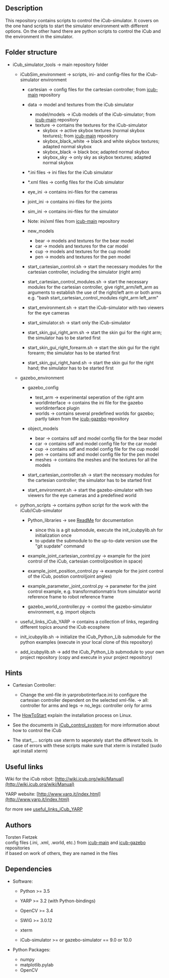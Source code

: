 
##  Description
This repository contains scripts to control the iCub-simulator.
It covers on the one hand scripts to start the simulator environment with different options.
On the other hand there are python scripts to control the iCub and the environment in the simulator.


## Folder structure
- iCub_simulator_tools  -> main repository folder
    - iCubSim_environment   -> scripts, ini- and config-files for the iCub-simulator environment
        - cartesian -> config files for the cartesian controller; from [icub-main][icubmain] repository
        - data      -> model and textures from the iCub simulator
            - model/models  -> iCub models of the iCub-simulator; from [icub-main][icubmain] repository
            - texture       -> contains the textures for the iCub-simulator
                - skybox                -> active skybox textures (normal skybox textures); from [icub-main][icubmain] repository
                - skybox_black_white    -> black and white skybox textures; adapted normal skybox
                - skybox_black          -> black box; adapted normal skybox
                - skybox_sky            -> only sky as skybox textures; adapted normal skybox

        - *.ini files   -> ini files for the iCub simulator
        - *.xml files   -> config files for the iCub simulator
        - eye_ini       -> contains ini-files for the cameras
        - joint_ini     -> contains ini-files for the joints
        - sim_ini       -> contains ini-files for the simulator
        - Note: ini/xml files from [icub-main][icubmain] repository

        - new_models
            - bear  -> models and textures for the bear model
            - car   -> models and textures for the car model
            - cup   -> models and textures for the cup model
            - pen   -> models and textures for the pen model

        - start_cartesian_control.sh        -> start the necessary modules for the cartesian controller, including the simulator (right arm)
        - start_cartesian_control_modules.sh        -> start the necessary modules for the cartesian controller, give right_arm/left_arm as arguments to establish the use of the right/left arm or both arms e.g. "bash start_cartesian_control_modules right_arm left_arm"
        - start_environment.sh              -> start the iCub-simulator with two viewers for the eye cameras
        - start_simulator.sh                -> start only the iCub-simulator
        - start_skin_gui_right_arm.sh       -> start the skin gui for the right arm; the simulator has to be started first
        - start_skin_gui_right_forearm.sh   -> start the skin gui for the right forearm; the simulator has to be started first
        - start_skin_gui_right_hand.sh      -> start the skin gui for the right hand; the simulator has to be started first

    - gazebo_environment
        - gazebo_config
            - test_arm          -> experimental seperation of the right arm
            - worldInterface    -> contains the ini file for the gazebo worldinterface plugin
            - worlds            -> contains several predefined worlds for gazebo; partly taken from the [icub-gazebo][icubgazebo] repository
        - object_models
            - bear      -> contains sdf and model config file for the bear model
            - car       -> contains sdf and model config file for the car model
            - cup       -> contains sdf and model config file for the cup model
            - pen       -> contains sdf and model config file for the pen model
            - meshes    -> contains the meshes and the textures for all the models

        - start_cartesian_controller.sh -> start the necessary modules for the cartesian controller; the simulator has to be started first
        - start_environment.sh          -> start the gazebo-simulator with two viewers for the eye cameras and a predefined world

    - python_scripts -> contains python script for the work with the iCub/iCub-simulator
        - Python_libraries -> see [ReadMe](https://ai.informatik.tu-chemnitz.de/gogs/iCub_TUC/iCub_Python_Lib/src/master/ReadMe.md) for documentation
            - since this is a git submodule, execute the init_icubpylib.sh for initialization once
            - to update the submodule to the up-to-date version use the "git supdate" command

        - example_joint_cartesian_control.py    -> example for the joint control of the iCub, cartesian control(position in space)
        - example_joint_position_control.py     -> example for the joint control of the iCub, postion control(joint angles)
        - example_parameter_joint_control.py    -> parameter for the joint control example, e.g. transformationmatrix from simulator world reference frame to robot reference frame
        - gazebo_world_controller.py            -> control the gazebo-simulator environment, e.g. import objects

    - useful_links_iCub_YARP -> contains a collection of links, regarding different topics around the iCub ecosphere
    - init_icubpylib.sh -> initialize the iCub_Python_Lib submodule for the python examples (execute in your local clone of this repository)
    - add_icubpylib.sh -> add the iCub_Python_Lib submodule to your own project repository (copy and execute in your project repository)

## Hints
- Cartesian Controller:
    - Change the xml-file in yarprobotinterface.ini to configure the cartesian controller dependent on the selected xml-file.
    -> all: controller for arms and legs
    -> no_legs: controller only for arms

- The [HowToStart](./HowToStart.md) explain the installation process on Linux.
- See the documents in [iCub_control_system](./iCub_control_system) for more information about how to control the iCub
- The start_... scripts use xterm to seperately start the different tools. In case of errors with these scripts make sure that xterm is installed (sudo apt install xterm)


## Useful links
Wiki for the iCub robot: [http://wiki.icub.org/wiki/Manual](http://wiki.icub.org/wiki/Manual)

YARP website: [http://www.yarp.it/index.html](http://www.yarp.it/index.html)

for more see [useful_links_iCub_YARP](./useful_links_iCub_YARP)


## Authors
Torsten Fietzek<br>
config files (.ini, .xml, .world, etc.) from [icub-main][icubmain] and [icub-gazebo][icubgazebo] repositories<br>
if based on work of others, they are named in the files


## Dependencies
- Software:
    - Python  >= 3.5
    - YARP    >= 3.2 (with Python-bindings)
    - OpenCV  >= 3.4
    - SWIG    >= 3.0.12
    - xterm

    - iCub-simulator      >=
        or gazebo-simulator == 9.0 or 10.0

- Python Packages:
    - numpy
    - matplotlib.pylab
    - OpenCV



[icubmain]: https://github.com/robotology/icub-main
[icubgazebo]: https://github.com/robotology/icub-gazebo
